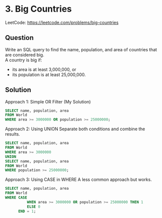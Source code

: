 # 3. Big Countries

LeetCode: https://leetcode.com/problems/big-countries

## Question
Write an SQL query to find the name, population, and area of countries that are considered big.  
A country is big if:
- its area is at least 3,000,000, or
- its population is at least 25,000,000.

## Solution

Approach 1: Simple OR Filter (My Solution)
```sql
SELECT name, population, area
FROM World
WHERE area >= 3000000 OR population >= 25000000;
```

Approach 2: Using UNION
Separate both conditions and combine the results.
```sql
SELECT name, population, area
FROM World
WHERE area >= 3000000
UNION
SELECT name, population, area
FROM World
WHERE population >= 25000000;
```

Approach 3: Using CASE in WHERE
A less common approach but works.
```sql
SELECT name, population, area
FROM World
WHERE CASE 
          WHEN area >= 3000000 OR population >= 25000000 THEN 1 
          ELSE 0 
      END = 1;
```
